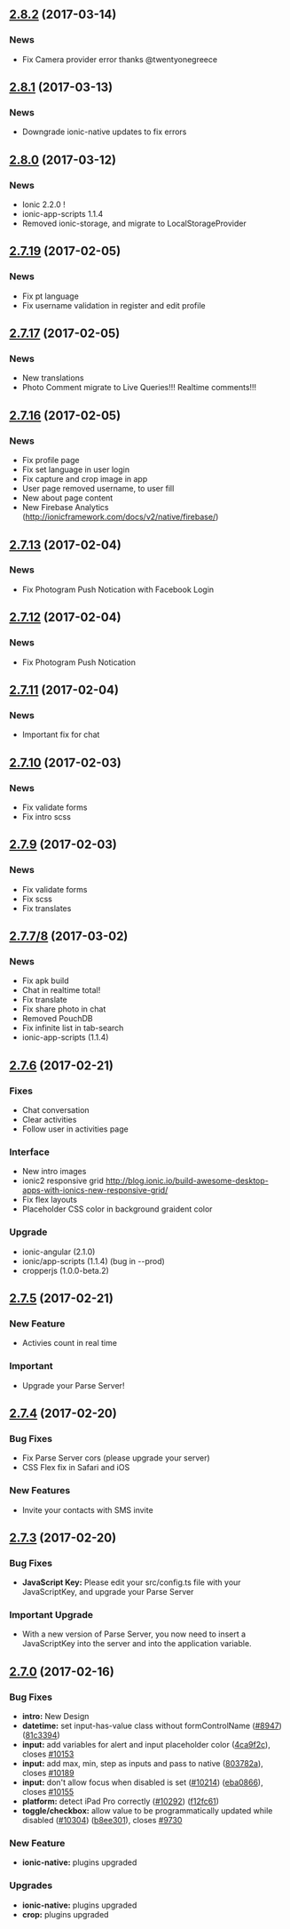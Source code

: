 ## [2.8.2](https://github.com/photogram/photogram2) (2017-03-14)
### News 

- Fix Camera provider error thanks @twentyonegreece

## [2.8.1](https://github.com/photogram/photogram2) (2017-03-13)
### News 

- Downgrade ionic-native updates to fix errors

## [2.8.0](https://github.com/photogram/photogram2) (2017-03-12)
### News 

- Ionic 2.2.0 !
- ionic-app-scripts 1.1.4
- Removed ionic-storage, and migrate to LocalStorageProvider 

## [2.7.19](https://github.com/photogram/photogram2) (2017-02-05)
### News 

- Fix pt language
- Fix username validation in register and edit profile


## [2.7.17](https://github.com/photogram/photogram2) (2017-02-05)
### News 

- New translations
- Photo Comment migrate to Live Queries!!! Realtime comments!!!


## [2.7.16](https://github.com/photogram/photogram2) (2017-02-05)
### News

- Fix profile page
- Fix set language in user login
- Fix capture and crop image in app
- User page removed username, to user fill
- New about page content
- New Firebase Analytics (http://ionicframework.com/docs/v2/native/firebase/)


## [2.7.13](https://github.com/photogram/photogram2) (2017-02-04)
### News

- Fix Photogram Push Notication with Facebook Login

## [2.7.12](https://github.com/photogram/photogram2) (2017-02-04)
### News

- Fix Photogram Push Notication

## [2.7.11](https://github.com/photogram/photogram2) (2017-02-04)
### News

- Important fix for chat

## [2.7.10](https://github.com/photogram/photogram2) (2017-02-03)
### News

- Fix validate forms
- Fix intro scss

## [2.7.9](https://github.com/photogram/photogram2) (2017-02-03)
### News

- Fix validate forms
- Fix scss
- Fix translates


## [2.7.7/8](https://github.com/photogram/photogram2) (2017-03-02)
### News

- Fix apk build
- Chat in realtime total!
- Fix translate
- Fix share photo in chat
- Removed PouchDB
- Fix infinite list in tab-search
- ionic-app-scripts (1.1.4)


## [2.7.6](https://github.com/photogram/photogram2) (2017-02-21)
### Fixes

- Chat conversation
- Clear activities
- Follow user in activities page

### Interface

- New intro images
- ionic2 responsive grid http://blog.ionic.io/build-awesome-desktop-apps-with-ionics-new-responsive-grid/
- Fix flex layouts
- Placeholder CSS color in background graident color

### Upgrade
- ionic-angular (2.1.0)
- ionic/app-scripts (1.1.4) (bug in --prod)
- cropperjs (1.0.0-beta.2)


## [2.7.5](https://github.com/photogram/photogram2) (2017-02-21)
### New Feature

- Activies count in real time

### Important

- Upgrade your Parse Server!


## [2.7.4](https://github.com/photogram/photogram2) (2017-02-20)
### Bug Fixes

- Fix Parse Server cors (please upgrade your server)
- CSS Flex fix in Safari and iOS

### New Features

- Invite your contacts with SMS invite


## [2.7.3](https://github.com/photogram/photogram2) (2017-02-20)
### Bug Fixes

* **JavaScript Key:** Please edit your src/config.ts file with your JavaScriptKey, and upgrade your Parse Server

### Important Upgrade

*  With a new version of Parse Server, you now need to insert a JavaScriptKey into the server and into the application variable.

## [2.7.0](https://github.com/photogram/photogram2) (2017-02-16)

### Bug Fixes

* **intro:** New Design
* **datetime:** set input-has-value class without formControlName ([#8947](https://github.com/driftyco/ionic/issues/8947)) ([81c3394](https://github.com/driftyco/ionic/commit/81c3394))
* **input:** add variables for alert and input placeholder color ([4ca9f2c](https://github.com/driftyco/ionic/commit/4ca9f2c)), closes [#10153](https://github.com/driftyco/ionic/issues/10153)
* **input:** add max, min, step as inputs and pass to native ([803782a](https://github.com/driftyco/ionic/commit/803782a)), closes [#10189](https://github.com/driftyco/ionic/issues/10189)
* **input:** don't allow focus when disabled is set ([#10214](https://github.com/driftyco/ionic/issues/10214)) ([eba0866](https://github.com/driftyco/ionic/commit/eba0866)), closes [#10155](https://github.com/driftyco/ionic/issues/10155)
* **platform:** detect iPad Pro correctly ([#10292](https://github.com/driftyco/ionic/issues/10292)) ([f12fc61](https://github.com/driftyco/ionic/commit/f12fc61))
* **toggle/checkbox:** allow value to be programmatically updated while disabled ([#10304](https://github.com/driftyco/ionic/issues/10304)) ([b8ee301](https://github.com/driftyco/ionic/commit/b8ee301)), closes [#9730](https://github.com/driftyco/ionic/issues/9730)

### New Feature

* **ionic-native:** plugins upgraded
### Upgrades

* **ionic-native:** plugins upgraded
* **crop:** plugins upgraded

